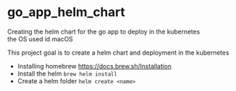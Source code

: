 # go_app_helm_chart
Creating the helm chart for the go app to deploy in the kubernetes<br />
the OS used id macOS<br />

This project goal is to create a helm chart and deployment in the kubernetes<br />

 - Installing homebrew https://docs.brew.sh/Installation<br />
 - Install the helm ``` brew helm install ```<br />
 - Create a helm folder ``` helm create <name> ```<br />

